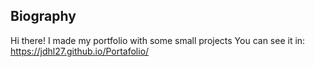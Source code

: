 ## Biography
Hi there! I made my portfolio with some small projects
You can see it in: https://jdhl27.github.io/Portafolio/
